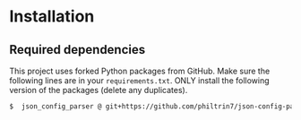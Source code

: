 # Installation

## Required dependencies

This project uses forked Python packages from GitHub. Make sure the following lines are in your `requirements.txt`. ONLY install the following version of the packages (delete any duplicates).

```bash
$  json_config_parser @ git+https://github.com/philtrin7/json-config-parser.git@1c1ed2a2d6ac1356ce4455dd19262bd3dc86f7be
```